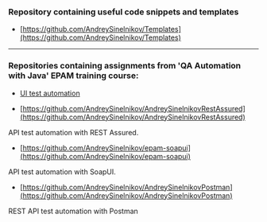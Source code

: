 ### Repository containing useful code snippets and templates

* [https://github.com/AndreySinelnikov/Templates](https://github.com/AndreySinelnikov/Templates)

------------

### Repositories containing assignments from 'QA Automation with Java' EPAM training course:

* [UI test automation](https://github.com/AndreySinelnikov/AndreySinelnikov)


* [https://github.com/AndreySinelnikov/AndreySinelnikovRestAssured](https://github.com/AndreySinelnikov/AndreySinelnikovRestAssured)

API test automation with REST Assured.

* [https://github.com/AndreySinelnikov/epam-soapui](https://github.com/AndreySinelnikov/epam-soapui)

API test automation with SoapUI.

* [https://github.com/AndreySinelnikov/AndreySinelnikovPostman](https://github.com/AndreySinelnikov/AndreySinelnikovPostman)

REST API test automation with Postman


